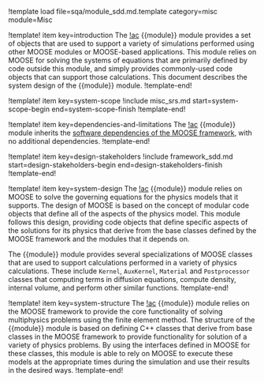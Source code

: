 !template load file=sqa/module_sdd.md.template category=misc module=Misc

!template! item key=introduction
The [!ac](MOOSE) {{module}} module provides a set of objects that are used to support a variety of simulations performed using other MOOSE modules or MOOSE-based applications. This module relies on MOOSE for solving the systems of equations that are primarily defined by code outside this module, and simply provides commonly-used code objects that can support those calculations. This document describes the system design of the {{module}} module.
!template-end!

!template! item key=system-scope
!include misc_srs.md start=system-scope-begin end=system-scope-finish
!template-end!

!template! item key=dependencies-and-limitations
The [!ac](MOOSE) {{module}} module inherits the [software dependencies of the MOOSE framework](framework_sdd.md#dependencies-and-limitations), with no additional dependencies.
!template-end!

!template! item key=design-stakeholders
!include framework_sdd.md start=design-stakeholders-begin end=design-stakeholders-finish
!template-end!

!template! item key=system-design
The [!ac](MOOSE) {{module}} module relies on MOOSE to solve the governing equations for the physics models that it supports. The design of MOOSE is based on the concept of modular code objects that define all of the aspects of the physics model. This module follows this design, providing code objects that define specific aspects of the solutions for its physics that derive from the base classes defined by the MOOSE framework and the modules that it depends on.

The {{module}} module provides several specializations of MOOSE classes that are used to support calculations performed in a variety of physics calculations. These include `Kernel`, `AuxKernel`, `Material` and `Postprocessor` classes that computing terms in diffusion equations, compute density, internal volume, and perform other similar functions.
!template-end!

!template! item key=system-structure
The [!ac](MOOSE) {{module}} module relies on the MOOSE framework to provide the core functionality of solving multiphysics problems using the finite element method. The structure of the {{module}} module is based on defining C++ classes that derive from base classes in the MOOSE framework to provide functionality for solution of a variety of physics problems. By using the interfaces defined in MOOSE for these classes, this module is able to rely on MOOSE to execute these models at the appropriate times during the simulation and use their results in the desired ways.
!template-end!
